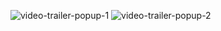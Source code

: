 ![video-trailer-popup-1](https://user-images.githubusercontent.com/59286318/192148187-8656a06a-026a-4756-bfb1-45d8156e011c.PNG)
![video-trailer-popup-2](https://user-images.githubusercontent.com/59286318/192148190-5ab77b40-b69f-4a0f-8db2-67ea70ffee99.PNG)
